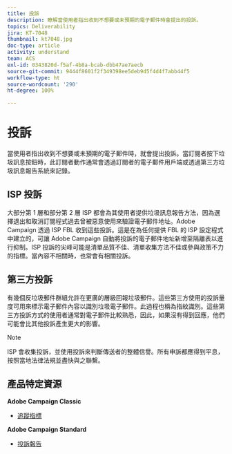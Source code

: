 ```yaml
---
title: 投訴
description: 瞭解當使用者指出收到不想要或未預期的電子郵件時會提出的投訴。
topics: Deliverability
jira: KT-7048
thumbnail: kt7048.jpg
doc-type: article
activity: understand
team: ACS
exl-id: 0343820d-f5af-4b8a-bcab-dbb47ae7aecb
source-git-commit: 9444f8601f2f349398ee5deb9d5f4d4f7abb44f5
workflow-type: ht
source-wordcount: '290'
ht-degree: 100%

---
```


# 投訴

當使用者指出收到不想要或未預期的電子郵件時，就會提出投訴。當訂閱者按下垃圾訊息按鈕時，此訂閱者動作通常會透過訂閱者的電子郵件用戶端或透過第三方垃圾訊息報告系統來記錄。

## ISP 投訴

大部分第 1 層和部分第 2 層 ISP 都會為其使用者提供垃圾訊息報告方法，因為選擇退出和取消訂閱程式過去曾被惡意使用來驗證電子郵件地址。Adobe Campaign 透過 ISP FBL 收到這些投訴。這是在為任何提供 FBL 的 ISP 設定程式中建立的，可讓 Adobe Campaign 自動將投訴的電子郵件地址新增至隔離表以進行抑制。ISP 投訴的尖峰可能是清單品質不佳、清單收集方法不佳或參與政策不力的指標。當內容不相關時，也常會有相關投訴。

## 第三方投訴

有幾個反垃圾郵件群組允許在更廣的層級回報垃圾郵件。這些第三方使用的投訴量度可用來標示電子郵件內容以識別垃圾電子郵件。此過程也稱為指紋識別。這些第三方投訴方式的使用者通常對電子郵件比較熟悉，因此，如果沒有得到回應，他們可能會比其他投訴產生更大的影響。

>[!NOTE]
>
>ISP 會收集投訴，並使用投訴來判斷傳送者的整體信譽。所有申訴都應得到平息，按照當地法律法規並盡快與之聯繫。

## 產品特定資源

**Adobe Campaign Classic**

* [追蹤指標](https://experienceleague.adobe.com/docs/campaign-classic/using/reporting/reports-on-deliveries/delivery-reports.html?lang=zh-Hant#tracking-indicators)

**Adobe Campaign Standard**

* [投訴報告](https://experienceleague.adobe.com/docs/campaign-standard/using/reporting/list-of-reports/complaints.html?lang=zh-Hant#reporting)
